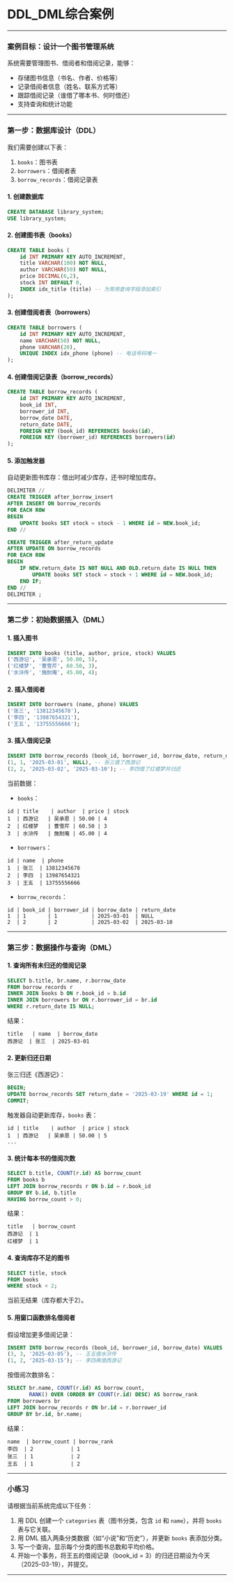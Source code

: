 # DDL_DML综合案例

---

### 案例目标：设计一个图书管理系统
系统需要管理图书、借阅者和借阅记录，能够：
- 存储图书信息（书名、作者、价格等）
- 记录借阅者信息（姓名、联系方式等）
- 跟踪借阅记录（谁借了哪本书、何时借还）
- 支持查询和统计功能

---

### 第一步：数据库设计（DDL）
我们需要创建以下表：
1. `books`：图书表
2. `borrowers`：借阅者表
3. `borrow_records`：借阅记录表

#### 1. 创建数据库
```sql
CREATE DATABASE library_system;
USE library_system;
```

#### 2. 创建图书表（books）
```sql
CREATE TABLE books (
    id INT PRIMARY KEY AUTO_INCREMENT,
    title VARCHAR(100) NOT NULL,
    author VARCHAR(50) NOT NULL,
    price DECIMAL(6,2),
    stock INT DEFAULT 0,
    INDEX idx_title (title) -- 为常用查询字段添加索引
);
```

#### 3. 创建借阅者表（borrowers）
```sql
CREATE TABLE borrowers (
    id INT PRIMARY KEY AUTO_INCREMENT,
    name VARCHAR(50) NOT NULL,
    phone VARCHAR(20),
    UNIQUE INDEX idx_phone (phone) -- 电话号码唯一
);
```

#### 4. 创建借阅记录表（borrow_records）
```sql
CREATE TABLE borrow_records (
    id INT PRIMARY KEY AUTO_INCREMENT,
    book_id INT,
    borrower_id INT,
    borrow_date DATE,
    return_date DATE,
    FOREIGN KEY (book_id) REFERENCES books(id),
    FOREIGN KEY (borrower_id) REFERENCES borrowers(id)
);
```

#### 5. 添加触发器
自动更新图书库存：借出时减少库存，还书时增加库存。
```sql
DELIMITER //
CREATE TRIGGER after_borrow_insert
AFTER INSERT ON borrow_records
FOR EACH ROW
BEGIN
    UPDATE books SET stock = stock - 1 WHERE id = NEW.book_id;
END //

CREATE TRIGGER after_return_update
AFTER UPDATE ON borrow_records
FOR EACH ROW
BEGIN
    IF NEW.return_date IS NOT NULL AND OLD.return_date IS NULL THEN
        UPDATE books SET stock = stock + 1 WHERE id = NEW.book_id;
    END IF;
END //
DELIMITER ;
```

---

### 第二步：初始数据插入（DML）
#### 1. 插入图书
```sql
INSERT INTO books (title, author, price, stock) VALUES
('西游记', '吴承恩', 50.00, 5),
('红楼梦', '曹雪芹', 60.50, 3),
('水浒传', '施耐庵', 45.00, 4);
```

#### 2. 插入借阅者
```sql
INSERT INTO borrowers (name, phone) VALUES
('张三', '13812345678'),
('李四', '13987654321'),
('王五', '13755556666');
```

#### 3. 插入借阅记录
```sql
INSERT INTO borrow_records (book_id, borrower_id, borrow_date, return_date) VALUES
(1, 1, '2025-03-01', NULL), -- 张三借了西游记
(2, 2, '2025-03-02', '2025-03-10'); -- 李四借了红楼梦并归还
```

当前数据：
- `books`：
```
id | title    | author  | price | stock
1  | 西游记   | 吴承恩 | 50.00 | 4
2  | 红楼梦   | 曹雪芹 | 60.50 | 3
3  | 水浒传   | 施耐庵 | 45.00 | 4
```
- `borrowers`：
```
id | name  | phone
1  | 张三  | 13812345678
2  | 李四  | 13987654321
3  | 王五  | 13755556666
```
- `borrow_records`：
```
id | book_id | borrower_id | borrow_date | return_date
1  | 1       | 1           | 2025-03-01  | NULL
2  | 2       | 2           | 2025-03-02  | 2025-03-10
```

---

### 第三步：数据操作与查询（DML）
#### 1. 查询所有未归还的借阅记录
```sql
SELECT b.title, br.name, r.borrow_date
FROM borrow_records r
INNER JOIN books b ON r.book_id = b.id
INNER JOIN borrowers br ON r.borrower_id = br.id
WHERE r.return_date IS NULL;
```
结果：
```
title   | name  | borrow_date
西游记  | 张三  | 2025-03-01
```

#### 2. 更新归还日期
张三归还《西游记》：
```sql
BEGIN;
UPDATE borrow_records SET return_date = '2025-03-19' WHERE id = 1;
COMMIT;
```
触发器自动更新库存，`books` 表：
```
id | title    | author  | price | stock
1  | 西游记   | 吴承恩 | 50.00 | 5
...
```

#### 3. 统计每本书的借阅次数
```sql
SELECT b.title, COUNT(r.id) AS borrow_count
FROM books b
LEFT JOIN borrow_records r ON b.id = r.book_id
GROUP BY b.id, b.title
HAVING borrow_count > 0;
```
结果：
```
title   | borrow_count
西游记  | 1
红楼梦  | 1
```

#### 4. 查询库存不足的图书
```sql
SELECT title, stock
FROM books
WHERE stock < 2;
```
当前无结果（库存都大于2）。

#### 5. 用窗口函数排名借阅者
假设增加更多借阅记录：
```sql
INSERT INTO borrow_records (book_id, borrower_id, borrow_date) VALUES
(3, 3, '2025-03-05'), -- 王五借水浒传
(1, 2, '2025-03-15'); -- 李四再借西游记
```

按借阅次数排名：
```sql
SELECT br.name, COUNT(r.id) AS borrow_count,
       RANK() OVER (ORDER BY COUNT(r.id) DESC) AS borrow_rank
FROM borrowers br
LEFT JOIN borrow_records r ON br.id = r.borrower_id
GROUP BY br.id, br.name;
```
结果：
```
name  | borrow_count | borrow_rank
李四  | 2            | 1
张三  | 1            | 2
王五  | 1            | 2
```

---

### 小练习
请根据当前系统完成以下任务：
1. 用 DDL 创建一个 `categories` 表（图书分类，包含 `id` 和 `name`），并将 `books` 表与它关联。
2. 用 DML 插入两条分类数据（如“小说”和“历史”），并更新 `books` 表添加分类。
3. 写一个查询，显示每个分类的图书总数和平均价格。
4. 开始一个事务，将王五的借阅记录（book_id = 3）的归还日期设为今天（2025-03-19），并提交。

---

